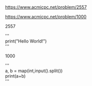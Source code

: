 
https://www.acmicpc.net/problem/2557

https://www.acmicpc.net/problem/1000

2557

'''\
print("Hello World!")\
'''

1000

'''\
a, b = map(int,input().split())\
print(a+b)\
'''
